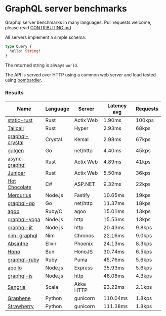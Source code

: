 <!-- README.md is generated from README.ecr, do not edit -->

# GraphQL server benchmarks

Graphql server benchmarks in many languages. Pull requests welcome, please read [CONTRIBUTING.md](CONTRIBUTING.md)

All servers implement a simple schema:

```graphql
type Query {
  hello: String!
}
```

The returned string is always `world`.

The API is served over HTTP using a common web server and load tested using [bombardier](https://github.com/codesenberg/bombardier).

### Results

| Name                          | Language      | Server          | Latency avg      | Requests      |
| ----------------------------  | ------------- | --------------- | ---------------- | ------------- |
| [static-rust](https://actix.rs/) | Rust | Actix Web | 1.90ms | 100kps |
| [Tailcall](https://tailcall.run/) | Rust | Hyper | 2.93ms | 68kps |
| [graphql-crystal](https://github.com/graphql-crystal/graphql) | Crystal | Kemal | 2.98ms | 67kps |
| [gqlgen](https://github.com/99designs/gqlgen) | Go | net/http | 4.40ms | 45kps |
| [async-graphql](https://github.com/async-graphql/async-graphql) | Rust | Actix Web | 4.89ms | 41kps |
| [Juniper](https://github.com/graphql-rust/juniper) | Rust | Actix Web | 5.50ms | 36kps |
| [Hot Chocolate](https://github.com/ChilliCream/hotchocolate) | C# | ASP.NET | 9.32ms | 22kps |
| [Mercurius](https://github.com/mercurius-js/mercurius) | Node.js | Fastify | 10.65ms | 19kps |
| [graphql-go](https://github.com/graphql-go/graphql) | Go | net/http | 11.37ms | 18kps |
| [agoo](https://github.com/ohler55/agoo) | Ruby/C | agoo | 15.01ms | 13kps |
| [graphql-yoga](https://github.com/dotansimha/graphql-yoga) | Node.js | http | 15.53ms | 13kps |
| [graphql-jit](https://github.com/zalando-incubator/graphql-jit) | Node.js | http | 20.43ms | 9.8kps |
| [nim-graphql](https://github.com/status-im/nim-graphql) | Nim | Chronos | 22.16ms | 9.0kps |
| [Absinthe](https://github.com/absinthe-graphql/absinthe) | Elixir | Phoenix | 24.13ms | 8.3kps |
| [Hono](https://github.com/honojs/graphql-server) | Bun | HonoJS | 30.74ms | 6.5kps |
| [graphql-ruby](https://github.com/rmosolgo/graphql-ruby) | Ruby | Puma | 45.76ms | 5.6kps |
| [apollo](https://github.com/apollographql/apollo-server) | Node.js | Express | 35.93ms | 5.6kps |
| [graphql-js](https://github.com/graphql/graphql-js) | Node.js | http | 46.08ms | 4.3kps |
| [Sangria](https://github.com/sangria-graphql/sangria) | Scala | Akka HTTP | 93.22ms | 2.1kps |
| [Graphene](https://github.com/graphql-python/graphene) | Python | gunicorn | 110.04ms | 1.8kps |
| [Strawberry](https://github.com/strawberry-graphql/strawberry) | Python | gunicorn | 111.38ms | 1.8kps |
